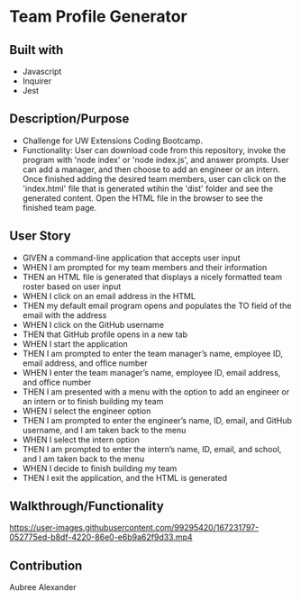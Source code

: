 # Team Profile Generator


## Built with 
 * Javascript
 * Inquirer
 * Jest


## Description/Purpose
* Challenge for UW Extensions Coding Bootcamp. 
* Functionality: User can download code from this repository, invoke the program with 'node index' or 'node index.js', and answer prompts. User can add a manager, and then choose to add an engineer or an intern. Once finished adding the desired team members, user can click on the 'index.html' file that is generated wtihin the 'dist' folder and see the generated content. Open the HTML file in the browser to see the finished team page.
 

## User Story 
* GIVEN a command-line application that accepts user input
* WHEN I am prompted for my team members and their information
* THEN an HTML file is generated that displays a nicely formatted team roster based on user input
* WHEN I click on an email address in the HTML
* THEN my default email program opens and populates the TO field of the email with the address
* WHEN I click on the GitHub username
* THEN that GitHub profile opens in a new tab
* WHEN I start the application
* THEN I am prompted to enter the team manager’s name, employee ID, email address, and office number
* WHEN I enter the team manager’s name, employee ID, email address, and office number
* THEN I am presented with a menu with the option to add an engineer or an intern or to finish building my team
* WHEN I select the engineer option
* THEN I am prompted to enter the engineer’s name, ID, email, and GitHub username, and I am taken back to the menu
* WHEN I select the intern option
* THEN I am prompted to enter the intern’s name, ID, email, and school, and I am taken back to the menu
* WHEN I decide to finish building my team
* THEN I exit the application, and the HTML is generated


## Walkthrough/Functionality

https://user-images.githubusercontent.com/99295420/167231797-052775ed-b8df-4220-86e0-e6b9a62f9d33.mp4


## Contribution
Aubree Alexander
